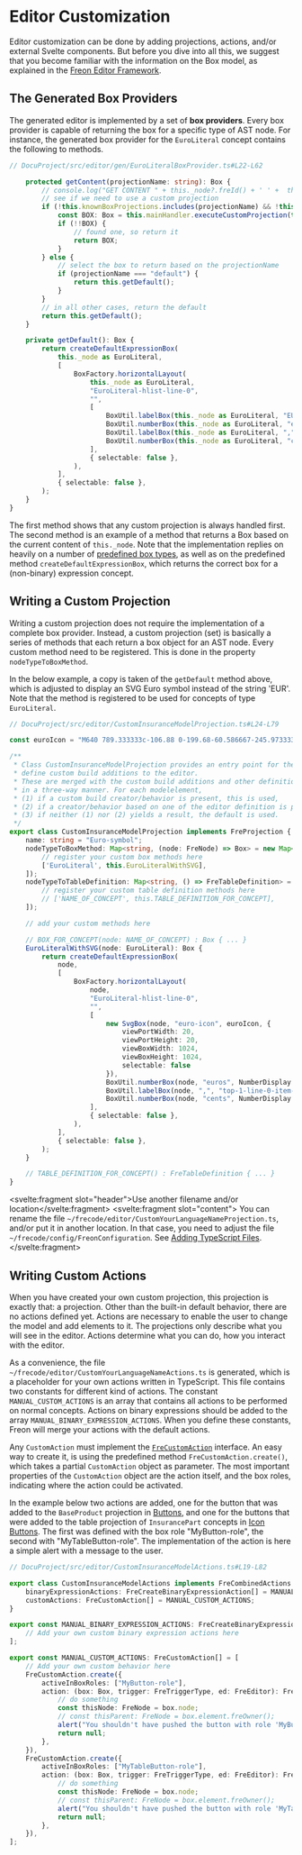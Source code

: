 <script>
    import Note from "$lib/notes/Note.svelte";
    import Figure from "$lib/figures/Figure.svelte";
</script>

# Editor Customization

Editor customization can be done by adding projections, actions, and/or external Svelte components. But
before you dive into all this, we suggest that you become familiar with the information on the Box model,
as explained in the [Freon Editor Framework](/Documentation/Under_the_Hood/Editor_Framework).


## The Generated Box Providers 

The generated editor is implemented by a set of **box providers**. Every box provider is capable of returning the
box for a specific type of AST node. For instance, the generated box provider for the `EuroLiteral` 
concept contains the following to methods.

```ts
// DocuProject/src/editor/gen/EuroLiteralBoxProvider.ts#L22-L62

    protected getContent(projectionName: string): Box {
        // console.log("GET CONTENT " + this._node?.freId() + ' ' +  this._node?.freLanguageConcept() + ' ' + projectionName);
        // see if we need to use a custom projection
        if (!this.knownBoxProjections.includes(projectionName) && !this.knownTableProjections.includes(projectionName)) {
            const BOX: Box = this.mainHandler.executeCustomProjection(this._node, projectionName);
            if (!!BOX) {
                // found one, so return it
                return BOX;
            }
        } else {
            // select the box to return based on the projectionName
            if (projectionName === "default") {
                return this.getDefault();
            }
        }
        // in all other cases, return the default
        return this.getDefault();
    }

    private getDefault(): Box {
        return createDefaultExpressionBox(
            this._node as EuroLiteral,
            [
                BoxFactory.horizontalLayout(
                    this._node as EuroLiteral,
                    "EuroLiteral-hlist-line-0",
                    "",
                    [
                        BoxUtil.labelBox(this._node as EuroLiteral, "EUR", "top-1-line-0-item-0"),
                        BoxUtil.numberBox(this._node as EuroLiteral, "euros", NumberDisplay.SELECT),
                        BoxUtil.labelBox(this._node as EuroLiteral, ",", "top-1-line-0-item-2"),
                        BoxUtil.numberBox(this._node as EuroLiteral, "cents", NumberDisplay.SELECT),
                    ],
                    { selectable: false },
                ),
            ],
            { selectable: false },
        );
    }
}

```

The first method shows that any custom projection is always handled first. The second method is an 
example of a method that returns a Box based on the current content of `this._node`. Note that the implementation replies on 
heavily on a number of [predefined box types](/Documentation/Under_the_Hood/Editor_Framework/Predefined_Boxes), as well as on
the predefined method `createDefaultExpressionBox`, which returns the correct box for a (non-binary) expression concept.


## Writing a Custom Projection

Writing a custom projection does not require the implementation of a complete box provider. Instead,
a custom projection (set) is basically a series of methods that each return a box
object for an AST node. Every custom method need to be registered. This is done in the property `nodeTypeToBoxMethod`.

In the below example, a copy is taken of the `getDefault` method above, which is adjusted to display an SVG Euro symbol instead of the
 string 'EUR'. Note that the method is registered to be used for concepts of type `EuroLiteral`.

```ts
// DocuProject/src/editor/CustomInsuranceModelProjection.ts#L24-L79

const euroIcon = "M640 789.333333c-106.88 0-199.68-60.586667-245.973333-149.333333H640v-85.333333H366.293333c-2.133333-13.866667-3.626667-28.16-3.626666-42.666667s1.493333-28.8 3.626666-42.666667H640v-85.333333H394.026667c46.293333-88.746667 138.88-149.333333 245.973333-149.333333 68.906667 0 131.84 25.173333 180.266667 66.773333L896 226.133333A382.72 382.72 0 0 0 640 128c-167.04 0-308.906667 106.88-361.6 256H128v85.333333h130.56c-1.706667 14.08-2.56 28.16-2.56 42.666667 0 14.506667 0.853333 28.586667 2.56 42.666667H128v85.333333h150.4c52.693333 149.12 194.56 256 361.6 256 98.346667 0 188.16-37.333333 256-98.133333l-75.733333-75.52A275.818667 275.818667 0 0 1 640 789.333333z"

/**
 * Class CustomInsuranceModelProjection provides an entry point for the language engineer to
 * define custom build additions to the editor.
 * These are merged with the custom build additions and other definition-based editor parts
 * in a three-way manner. For each modelelement,
 * (1) if a custom build creator/behavior is present, this is used,
 * (2) if a creator/behavior based on one of the editor definition is present, this is used,
 * (3) if neither (1) nor (2) yields a result, the default is used.
 */
export class CustomInsuranceModelProjection implements FreProjection {
    name: string = "Euro-symbol";
    nodeTypeToBoxMethod: Map<string, (node: FreNode) => Box> = new Map<string, (node: FreNode) => Box>([
        // register your custom box methods here
        ['EuroLiteral', this.EuroLiteralWithSVG],
    ]);
    nodeTypeToTableDefinition: Map<string, () => FreTableDefinition> = new Map<string, () => FreTableDefinition>([
        // register your custom table definition methods here
        // ['NAME_OF_CONCEPT', this.TABLE_DEFINITION_FOR_CONCEPT],
    ]);

    // add your custom methods here

    // BOX_FOR_CONCEPT(node: NAME_OF_CONCEPT) : Box { ... }
    EuroLiteralWithSVG(node: EuroLiteral): Box {
        return createDefaultExpressionBox(
            node,
            [
                BoxFactory.horizontalLayout(
                    node,
                    "EuroLiteral-hlist-line-0",
                    "",
                    [
                        new SvgBox(node, "euro-icon", euroIcon, {
                            viewPortWidth: 20,
                            viewPortHeight: 20,
                            viewBoxWidth: 1024,
                            viewBoxHeight: 1024,
                            selectable: false
                        }),
                        BoxUtil.numberBox(node, "euros", NumberDisplay.SELECT),
                        BoxUtil.labelBox(node, ",", "top-1-line-0-item-2"),
                        BoxUtil.numberBox(node, "cents", NumberDisplay.SELECT),
                    ],
                    { selectable: false },
                ),
            ],
            { selectable: false },
        );
    }

    // TABLE_DEFINITION_FOR_CONCEPT() : FreTableDefinition { ... }
}

```

[//]: # (todo decide whether we should mention that custom table projections are not yet taken into account)

<Note><svelte:fragment slot="header">Use another filename and/or location</svelte:fragment>
<svelte:fragment slot="content">
You can rename the file <code>~/frecode/editor/CustomYourLanguageNameProjection.ts</code>, and/or put it in another location.
In that case, you need to adjust the file <code>~/frecode/config/FreonConfiguration</code>. 
See <a href="/Documentation/Customizations#adding-typeScript-files-4">Adding TypeScript Files</a>.
</svelte:fragment>
</Note>


## Writing Custom Actions

When you have created your own custom projection, this projection is exactly that:
a projection. Other than the built-in default behavior, there are no actions defined yet.
Actions are necessary to enable the user to change the model and add elements to it.
The projections only describe what you will see in the editor.
Actions determine what you can do, how you interact with the editor.

As a convenience, the file `~/frecode/editor/CustomYourLanguageNameActions.ts` is 
generated, which is a placeholder for your own actions written in TypeScript. This 
file contains two constants for different kind of actions. The constant 
`MANUAL_CUSTOM_ACTIONS` is an array that contains all actions to be performed 
on normal concepts. Actions on binary expressions should be added to the array 
`MANUAL_BINARY_EXPRESSION_ACTIONS`. When you define these constants, Freon will 
merge your actions with the default actions.

Any `CustomAction` must implement the [`FreCustomAction`](/Documentation/Under_the_Hood/Core_Interfaces#frecustomaction-4) 
interface. An easy way to create it, is using the predefined method `FreCustomAction.create()`, which 
takes a partial `CustomAction` object as parameter. The most important properties of the `CustomAction` 
object are the action itself, and the box roles, indicating where the action could be activated.

In the example below two actions are added, one for the button that was added to the `BaseProduct` projection in
[Buttons](/Documentation/Defining_an_Editor/Buttons#adding-buttons-1), and one for the buttons that were added 
to the table projection
of `InsurancePart` concepts in [Icon Buttons](/Documentation/Defining_an_Editor/Buttons#icon-buttons-2).
The first was defined with the box role "MyButton-role", the second with "MyTableButton-role". The implementation of
the action is here a simple alert with a message to the user.


```ts
// DocuProject/src/editor/CustomInsuranceModelActions.ts#L19-L82

export class CustomInsuranceModelActions implements FreCombinedActions {
    binaryExpressionActions: FreCreateBinaryExpressionAction[] = MANUAL_BINARY_EXPRESSION_ACTIONS;
    customActions: FreCustomAction[] = MANUAL_CUSTOM_ACTIONS;
}

export const MANUAL_BINARY_EXPRESSION_ACTIONS: FreCreateBinaryExpressionAction[] = [
    // Add your own custom binary expression actions here
];

export const MANUAL_CUSTOM_ACTIONS: FreCustomAction[] = [
    // Add your own custom behavior here
    FreCustomAction.create({
        activeInBoxRoles: ["MyButton-role"],
        action: (box: Box, trigger: FreTriggerType, ed: FreEditor): FreNode | null => {
            // do something
            const thisNode: FreNode = box.node;
            // const thisParent: FreNode = box.element.freOwner();
            alert("You shouldn't have pushed the button with role 'MyButton-role' on element " + thisNode.freId() + ".\nPunishment awaits !!!!!!!!!!");
            return null;
        },
    }),
    FreCustomAction.create({
        activeInBoxRoles: ["MyTableButton-role"],
        action: (box: Box, trigger: FreTriggerType, ed: FreEditor): FreNode | null => {
            // do something
            const thisNode: FreNode = box.node;
            // const thisParent: FreNode = box.element.freOwner();
            alert("You shouldn't have pushed the button with role 'MyTableButton-role' on element " + thisNode.freId() + ".\nPunishment awaits !!!!!!!!!!");
            return null;
        },
    }),
];

```
